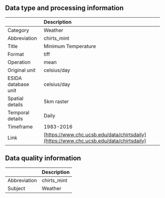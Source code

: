 ## Data type and processing information 

|                     | Description                                                                            |
|:--------------------|:---------------------------------------------------------------------------------------|
| Category            | Weather                                                                                |
| Abbreviation        | chirts_mint                                                                            |
| Title               | Minimum Temperature                                                                    |
| Format              | tiff                                                                                   |
| Operation           | mean                                                                                   |
| Original unit       | celsius/day                                                                            |
| ESIDA database unit | celsius/day                                                                            |
| Spatial details     | 5km raster                                                                             |
| Temporal details    | Daily                                                                                  |
| Timeframe           | 1983-2016                                                                              |
| Link                | [https://www.chc.ucsb.edu/data/chirtsdaily](https://www.chc.ucsb.edu/data/chirtsdaily) |

## Data quality information 

|              | Description   |
|:-------------|:--------------|
| Abbreviation | chirts_mint   |
| Subject      | Weather       |